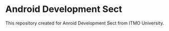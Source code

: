 # Android Development Sect
This repository created for Anroid Development Sect from ITMO University.
